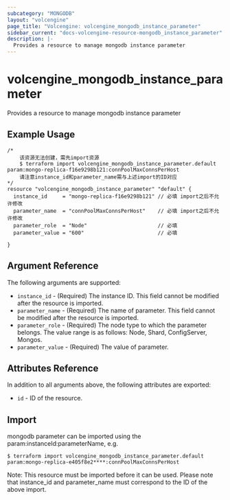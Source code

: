 ```yaml
---
subcategory: "MONGODB"
layout: "volcengine"
page_title: "Volcengine: volcengine_mongodb_instance_parameter"
sidebar_current: "docs-volcengine-resource-mongodb_instance_parameter"
description: |-
  Provides a resource to manage mongodb instance parameter
---
```

# volcengine_mongodb_instance_parameter
Provides a resource to manage mongodb instance parameter
## Example Usage
```hcl
/*
    该资源无法创建，需先import资源
    $ terraform import volcengine_mongodb_instance_parameter.default param:mongo-replica-f16e9298b121:connPoolMaxConnsPerHost
    请注意instance_id和parameter_name需与上述import的ID对应
*/
resource "volcengine_mongodb_instance_parameter" "default" {
  instance_id     = "mongo-replica-f16e9298b121" // 必填 import之后不允许修改
  parameter_name  = "connPoolMaxConnsPerHost"    // 必填 import之后不允许修改
  parameter_role  = "Node"                       // 必填
  parameter_value = "600"                        // 必填

}
```
## Argument Reference
The following arguments are supported:
* `instance_id` - (Required) The instance ID. This field cannot be modified after the resource is imported.
* `parameter_name` - (Required) The name of parameter. This field cannot be modified after the resource is imported.
* `parameter_role` - (Required) The node type to which the parameter belongs. The value range is as follows: Node, Shard, ConfigServer, Mongos.
* `parameter_value` - (Required) The value of parameter.

## Attributes Reference
In addition to all arguments above, the following attributes are exported:
* `id` - ID of the resource.



## Import
mongodb parameter can be imported using the param:instanceId:parameterName, e.g.
```
$ terraform import volcengine_mongodb_instance_parameter.default param:mongo-replica-e405f8e2****:connPoolMaxConnsPerHost
```
Note: This resource must be imported before it can be used.
Please note that instance_id and parameter_name must correspond to the ID of the above import.

